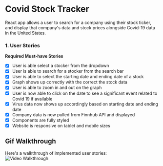 # Covid Stock Tracker

React app allows a user to search for a company using their stock ticker, and display that company's data and stock prices alongside Covid-19 data in the United States.

### 1. User Stories

**Required Must-have Stories**

- [x] User is able select a stocker from the dropdown  
- [x] User is able to search for a stocker from the search bar
- [x] User is able to select the starting date and ending date of a stock
- [x] Graph shows up correctly with the correct the stock data
- [x] User is able to zoom in and out on the graph  
- [x] User is now able to click on the date to see a significant event related to Covid 19 if available 
- [x] Virus data now shows up accordingly based on starting date and ending date
- [x] Company data is now pulled from Finnhub API and displayed 
- [x] Components are fully styled
- [x] Website is responsive on tablet and mobile sizes

## Gif Walkthrough

Here's a walkthrough of implemented user stories:  
<img src='Demo.gif?raw=true' title='Video Walkthrough' alt='Video Walkthrough' />

